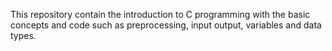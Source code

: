 This repository contain the introduction to C programming with the basic concepts and code such as preprocessing, input output, variables and data types.
